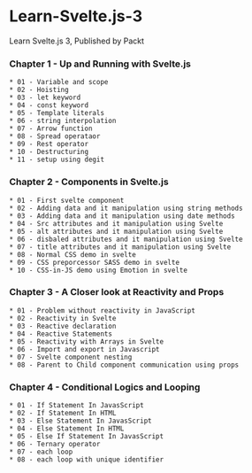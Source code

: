 # Learn-Svelte.js-3

Learn Svelte.js 3, Published by Packt

### Chapter 1 - Up and Running with Svelte.js

    * 01 - Variable and scope
    * 02 - Hoisting
    * 03 - let keyword
    * 04 - const keyword
    * 05 - Template literals
    * 06 - string interpolation
    * 07 - Arrow function
    * 08 - Spread operataor
    * 09 - Rest operator
    * 10 - Destructuring
    * 11 - setup using degit

### Chapter 2 - Components in Svelte.js

    * 01 - First svelte component
    * 02 - Adding data and it manipulation using string methods
    * 03 - Adding data and it manipulation using date methods
    * 04 - Src attributes and it manipulation using Svelte
    * 05 - alt attributes and it manipulation using Svelte
    * 06 - disbaled attributes and it manipulation using Svelte
    * 07 - title attributes and it manipulation using Svelte
    * 08 - Normal CSS demo in svelte
    * 09 - CSS preporcessor SASS demo in svelte
    * 10 - CSS-in-JS demo using Emotion in svelte

### Chapter 3 - A Closer look at Reactivity and Props

    * 01 - Problem without reactivity in JavaScript
    * 02 - Reactivity in Svelte
    * 03 - Reactive declaration
    * 04 - Reactive Statements
    * 05 - Reactivity with Arrays in Svelte
    * 06 - Import and export in Javascript
    * 07 - Svelte component nesting
    * 08 - Parent to Child component communication using props

### Chapter 4 - Conditional Logics and Looping

    * 01 - If Statement In JavasScript
    * 02 - If Statement In HTML
    * 03 - Else Statement In JavasScript
    * 04 - Else Statement In HTML
    * 05 - Else If Statement In JavasScript
    * 06 - Ternary operator
    * 07 - each loop
    * 08 - each loop with unique identifier
